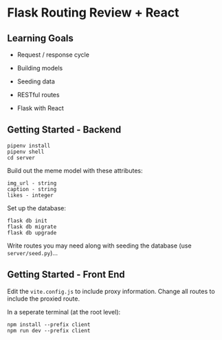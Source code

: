 # Flask Routing Review + React

## Learning Goals

- Request / response cycle

- Building models

- Seeding data

- RESTful routes

- Flask with React

## Getting Started - Backend

```
pipenv install
pipenv shell
cd server
```

Build out the meme model with these attributes:

```
img_url - string
caption - string
likes - integer
```

Set up the database:

```
flask db init
flask db migrate
flask db upgrade
```

Write routes you may need along with seeding the database (use `server/seed.py`)...

## Getting Started - Front End

Edit the `vite.config.js` to include proxy information. Change all routes to include the proxied route.

In a seperate terminal (at the root level):

```
npm install --prefix client
npm run dev --prefix client
```